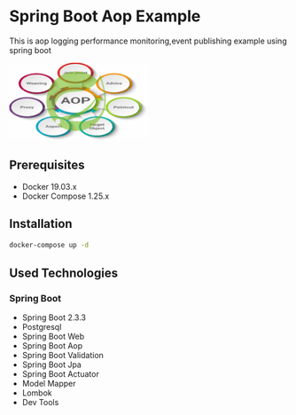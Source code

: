 # Spring Boot Aop Example
This is aop logging performance monitoring,event publishing example using spring boot

<img src="https://github.com/susimsek/spring-boot-aop-ex/blob/master/images/spring-boot-aop-ex.png" alt="Spring Boot Aop Example" width="50%" height="50%"/> 

## Prerequisites

* Docker 19.03.x
* Docker Compose 1.25.x

## Installation

```sh
docker-compose up -d
```

## Used Technologies

### Spring Boot

* Spring Boot 2.3.3
* Postgresql
* Spring Boot Web
* Spring Boot Aop
* Spring Boot Validation
* Spring Boot Jpa
* Spring Boot Actuator
* Model Mapper
* Lombok
* Dev Tools
